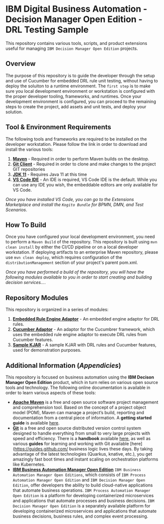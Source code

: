 # IBM Digital Business Automation - Decision Manager Open Edition - DRL Testing Sample

This repository contains various tools, scripts, and product extensions useful for managing `IBM Decision Manager Open Edition` projects.

## Overview

The purpose of this repository is to guide the developer through the setup and use of Cucumber for embedded DRL rule unit testing, without having to deploy the soluiton to a runtime environment.  The `first step` is to make sure you local development environment or workstation is configured with the proper developer tooling, frameworks, and runtimes.  Once your development environment is configured, you can proceed to the remaining steps to create the project, add assets and unit tests, and deploy your solution.

## Tool & Environment Requirements

The following tools and frameworks are required to be installed on the developer workstation.  Please follow the link in order to download and install the various tools:

1. [**Maven**](https://maven.apache.org) - Required in order to perform Maven builds on the desktop.  
2. [**Git Client**](https://git-scm.com) - Required in order to clone and make changes to the project GIT repositories
3. [**JDK 11**](https://www.oracle.com/java/technologies/downloads/) - Requires Java 11 at this time
5. [**VS Code IDE**](https://code.visualstudio.com/download) - An IDE is required, VS Code IDE is the default.  While you can use any IDE you wish, the embeddable editors are only available for VS Code.

*_Once you have installed VS Code, you can go to the Extensions Marketplace and install the `Kogito Bundle` for BPMN, DMN, and Test Scenarios_*.

## How To Build

Once you have configured your local development environment, you need to perform a `Maven Build` of the repository.  This repository is built using `mvn clean install` by either the CI/CD pipeline or on a local developer workstation.  If deploying artifacts to an enterprise Maven repository, please use `mvn clean deploy`, which requires configuration of the `distributionManagement` section of your project's parent pom.xml.

*_Once you have performed a build of the repository, you will have the following modules available to you in order to start creating and building decision services..._*.

## Repository Modules

This repository is organized in a series of modules:  

1.  [**Embedded Rule Engine Adaptor**](./embedded-engine-adaptor/readme.md) - An embedded engine adaptor for DRL rules.  
2.  [**Cucumber Adaptor**](./cucumber-adaptor/readme.md) - An adaptor for the Cucumbrer framework, which uses the embedded rule engine adaptor to execute DRL rules from Cucumber features.
3.  [**Sample KJAR**](./sample-kjar/readme.md) - A sample KJAR with DRL rules and Cucumber features, used for demonstration purposes.

## Additional Information (*Appendicies*)
This repository is focused on business automation using the **IBM Decison Manager Open Edition** product, which in turn relies on various open source tools and technology. The following online documentation is available in order to learn various aspects of these tools:

- [**Apache Maven**](https://maven.apache.org/) is a free and open source software project management and comprehension tool. Based on the concept of a project object model (POM), Maven can manage a project’s build, reporting and documentation from a central piece of  information. A **getting started guide** is available [here](http://maven.apache.org/guides/getting-started/).
- [**Git**](https://git-scm.com//) is a free and open source distributed version control system designed to handle everything from small to very large projects with speed and efficiency. There is a **handbook** available [here](https://guides.github.com/introduction/git-handbook/), as well as various **guides** for learning and working with Git available [here](https://guides.github.com/
business logic lives these days. By taking advantage of the latest technologies (Quarkus, knative, etc.), you get amazingly fast boot times and instant scaling on orchestration platforms like Kubernetes.
- [**IBM Business Automation Manager Open Edition**](https://www.ibm.com/docs/en/ibamoe) `IBM Business Automation Manager Open Editions`, which consists of `IBM Process Automation Manager Open Edition` and `IBM Decision Manager Open Edition`, offer developers the ability to build cloud-native applications that automate business operations. `IBM Process Automation Manager Open Edition` is a platform for developing containerized microservices and applications that automate processes and business decisions. `IBM Decision Manager Open Edition` is a separately available platform for developing containerized microservices and applications that automate business decisions, business rules, and complex event processing.
